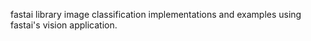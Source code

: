 fastai library image classification implementations and examples using fastai's vision application.
